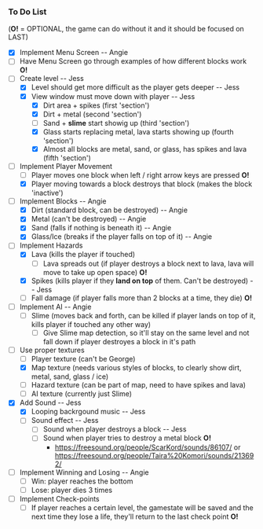 ### To Do List
(**O!** = OPTIONAL, the game can do without it and it should be focused on LAST)
- [x] Implement Menu Screen  -- Angie
- [ ] Have Menu Screen go through examples of how different blocks work **O!**
- [ ] Create level  -- Jess
  - [x] Level should get more difficult as the player gets deeper  -- Jess
  - [x] View window must move down with player  -- Jess
    - [x] Dirt area + spikes (first 'section')
    - [x] Dirt + metal (second 'section')
    - [ ] Sand + **slime** start showig up (third 'section')
    - [x] Glass starts replacing metal, lava starts showing up (fourth 'section')
    - [x] Almost all blocks are metal, sand, or glass, has spikes and lava (fifth 'section')
- [ ] Implement Player Movement
  - [ ] Player moves one block when left / right arrow keys are pressed **O!**
  - [x] Player moving towards a block destroys that block (makes the block 'inactive')
- [ ] Implement Blocks -- Angie
  - [x] Dirt (standard block, can be destroyed) -- Angie
  - [x] Metal (can't be destroyed) -- Angie
  - [x] Sand (falls if nothing is beneath it) -- Angie
  - [x] Glass/Ice (breaks if the player falls on top of it) -- Angie
- [ ] Implement Hazards
  - [x] Lava (kills the player if touched)
    - [ ] Lava spreads out (if player destroys a block next to lava, lava will move to take up open space) **O!**
  - [x] Spikes (kills player if they **land on top** of them. Can't be destroyed)  -- Jess
  - [ ] Fall damage (if player falls more than 2 blocks at a time, they die) **O!**
- [ ] Implement AI -- Angie
  - [ ] Slime (moves back and forth, can be killed if player lands on top of it, kills player if touched any other way)
    - [ ] Give Slime map detection, so it'll stay on the same level and not fall down if player destroyes a block in it's path
- [ ] Use proper textures
  - [ ] Player texture (can't be George)
  - [x] Map texture (needs various styles of blocks, to clearly show dirt, metal, sand, glass / ice)
  - [ ] Hazard texture (can be part of map, need to have spikes and lava)
  - [ ] AI texture (currently just Slime)
- [x] Add Sound  -- Jess
  - [x] Looping backrgound music  -- Jess
  - [ ] Sound effect  -- Jess
    - [ ] Sound when player destroys a block  -- Jess
    - [ ] Sound when player tries to destroy a metal block **O!**
      - https://freesound.org/people/ScarKord/sounds/86107/ or https://freesound.org/people/Taira%20Komori/sounds/213692/
- [ ] Implement Winning and Losing -- Angie
  - [ ] Win: player reaches the bottom 
  - [ ] Lose: player dies 3 times
- [ ] Implement Check-points
  - [ ] If player reaches a certain level, the gamestate will be saved and the next time they lose a life, they'll return to the last check point **O!**
